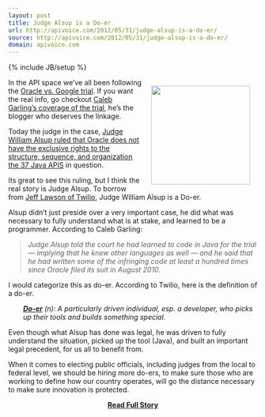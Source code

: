 ```yaml
---
layout: post
title: Judge Alsup is a Do-er
url: http://apivoice.com/2012/05/31/judge-alsup-is-a-do-er/
source: http://apivoice.com/2012/05/31/judge-alsup-is-a-do-er/
domain: apivoice.com
---
```

{% include JB/setup %}<p><p><img style="padding: 15px;" src="http://kinlane-productions.s3.amazonaws.com/api-evangelist/Judge-William-Alsup.jpg" alt="" width="200" align="right" /></p>
<p>In the API space we&rsquo;ve all been following the <a href="http://www.wired.com/wiredenterprise/2012/05/google-schmidt-page-damages/">Oracle vs. Google trial</a>.  If you want the real info, go checkout <a href="http://www.wired.com/wiredenterprise/author/caleb_garling/">Caleb Garling&rsquo;s coverage of the trial</a>, he&rsquo;s the blogger who deserves the linkage.</p>
<p>Today the judge in the case, <a title="Judge William Alsup ruled that Oracle does not have the exclusive rights to the structure, sequence, and organization the 37 Java APIS" href="http://www.wired.com/wiredenterprise/2012/05/oracle-google-judge-dismiss/">Judge William Alsup ruled that Oracle does not have the exclusive rights to the structure, sequence, and organization the 37 Java APIS</a> in question.</p>
<p>Its great to see this ruling, but I think the real story is Judge Alsup.  To borrow from <a title="Jeff Lawson of Twilio" href="http://www.twilio.com/company">Jeff Lawson of Twilio</a>, Judge William Alsup is a Do-er.</p>
<p>Alsup didn&rsquo;t just preside over a very important case, he did what was necessary to fully understand what is at stake, and learned to be a programmer.  According to Caleb Garling:</p>
<blockquote><em>Judge Alsup told the court he had learned to code in Java for the trial &mdash; implying that he knew other languages as well &mdash; and he said that he had written some of the infringing code at least a hundred times since Oracle filed its suit in August 2010.</em></blockquote>
<p>I would categorize this as do-er.  According to Twilio, here is the definition of a do-er.</p>
<p style="padding-left: 30px;"><em><strong><a title="Do-er" href="http://www.twilio.com/doers">Do-er</a></strong> (n): A particularly driven individual, esp. a developer, who picks up their tools and builds something special.</em></p>
<p>Even though what Alsup has done was legal, he was driven to fully understand the situation, picked up the tool (Java), and built an important legal precedent, for us all to benefit from.</p>
<p>When it comes to electing public officials, including judges from the local to federal level, we should be hiring more do-ers, to make sure those who are working to define how our country operates, will go the distance necessary to make sure innovation is protected.</p></p>
<center><p><a href="http://apivoice.com/2012/05/31/judge-alsup-is-a-do-er/" style='padding:25px; font-sze:18px; font-weight: bold;'>Read Full Story</a></p></center>

